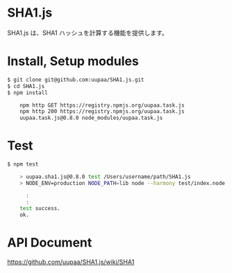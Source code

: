 SHA1.js
=========

SHA1.js は、SHA1 ハッシュを計算する機能を提供します。

# Install, Setup modules

```sh
$ git clone git@github.com:uupaa/SHA1.js.git
$ cd SHA1.js
$ npm install

    npm http GET https://registry.npmjs.org/uupaa.task.js
    npm http 200 https://registry.npmjs.org/uupaa.task.js
    uupaa.task.js@0.8.0 node_modules/uupaa.task.js
```

# Test

```sh
$ npm test

    > uupaa.sha1.js@0.8.0 test /Users/username/path/SHA1.js
    > NODE_ENV=production NODE_PATH=lib node --harmony test/index.node.js; open test/index.html

      :
      :
    test success.
    ok.
```

# API Document

https://github.com/uupaa/SHA1.js/wiki/SHA1


